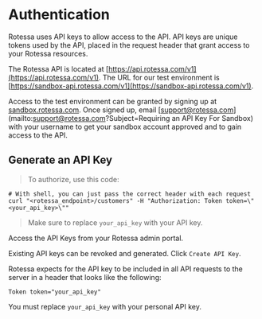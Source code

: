 # Authentication
Rotessa uses API keys to allow access to the API. API keys are unique tokens used by the API, placed in the request header that grant access to your Rotessa resources.

The Rotessa API is located at [https://api.rotessa.com/v1](https://api.rotessa.com/v1). The URL for our test environment is [https://sandbox-api.rotessa.com/v1](https://sandbox-api.rotessa.com/v1).

Access to the test environment can be granted by signing up at [sandbox.rotessa.com](https://support@rotessa.com). Once signed up, email [support@rotessa.com](mailto:support@rotessa.com?Subject=Requiring an API Key For Sandbox) with your username to get your sandbox account approved and to gain access to the API.

## Generate an API Key

> To authorize, use this code:

```shell
# With shell, you can just pass the correct header with each request
curl "<rotessa_endpoint>/customers" -H "Authorization: Token token=\"<your_api_key>\""
```

> Make sure to replace `your_api_key` with your API key.

Access the API Keys from your Rotessa admin portal.

Existing API keys can be revoked and generated. Click `Create API Key`.

Rotessa expects for the API key to be included in all API requests to the server in a header that looks like the following:

`Token token="your_api_key"`

<aside class="notice">
You must replace <code>your_api_key</code> with your personal API key.
</aside>